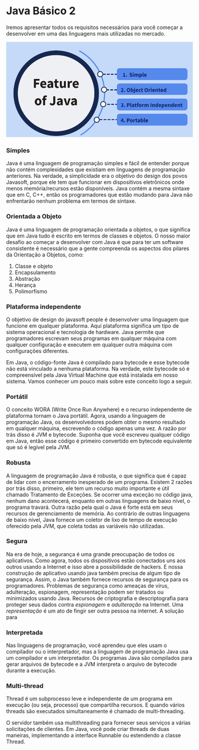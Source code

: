 # Java Básico 2

Iremos apresentar todos os requisitos necessários para você começar a desenvolver em uma das linguagens mais utilizadas no mercado.

![](<.gitbook/assets/image (6).png>)

### Simples

Java é uma linguagem de programação simples e fácil de entender porque não contém complexidades que existiam em linguagens de programação anteriores. Na verdade, a simplicidade era o objetivo do design dos povos Javasoft, porque ele tem que funcionar em dispositivos eletrônicos onde menos memória/recursos estão disponíveis. Java contém a mesma sintaxe que em C, C++, então os programadores que estão mudando para Java não enfrentarão nenhum problema em termos de sintaxe.

### Orientada a Objeto <a href="#object-oriented" id="object-oriented"></a>

Java é uma linguagem de programação orientada a objetos, o que significa que em Java tudo é escrito em termos de classes e objetos. O nosso maior desafio ao começar a desenvolver com Java é que para ter um software consistente é necessário que a gente compreenda os aspectos dos pilares da Orientação a Objetos, como:&#x20;

1. Classe e objeto
2. Encapsulamento
3. Abstração  &#x20;
4. Herança
5. Polimorfismo

### Plataforma independente <a href="#platform-independent" id="platform-independent"></a>

O objetivo de design do javasoft people é desenvolver uma linguagem que funcione em qualquer plataforma. Aqui plataforma significa um tipo de sistema operacional e tecnologia de hardware. Java permite que programadores escrevam seus programas em qualquer máquina com qualquer configuração e executem em qualquer outra máquina com configurações diferentes.&#x20;

Em Java, o código-fonte Java é compilado para bytecode e esse bytecode não está vinculado a nenhuma plataforma. Na verdade, este bytecode só é compreensível pela Java Virtual Machine que está instalada em nosso sistema. Vamos conhecer um pouco mais sobre este conceito logo a seguir.

### Portátil

O conceito WORA (Write Once Run Anywhere) e o recurso independente de plataforma tornam o Java portátil. Agora, usando a linguagem de programação Java, os desenvolvedores podem obter o mesmo resultado em qualquer máquina, escrevendo o código apenas uma vez. A razão por trás disso é JVM e bytecode. Suponha que você escreveu qualquer código em Java, então esse código é primeiro convertido em bytecode equivalente que só é legível pela JVM.

### Robusta

A linguagem de programação Java é robusta, o que significa que é capaz de lidar com o encerramento inesperado de um programa. Existem 2 razões por trás disso, primeiro, ele tem um recurso muito importante e útil chamado Tratamento de Exceções. Se ocorrer uma exceção no código java, nenhum dano acontecerá, enquanto em outras linguagens de baixo nível, o programa travará. Outra razão pela qual o Java é forte está em seus recursos de gerenciamento de memória. Ao contrário de outras linguagens de baixo nível, Java fornece um coletor de lixo de tempo de execução oferecido pela JVM, que coleta todas as variáveis ​​não utilizadas.

### Segura

Na era de hoje, a segurança é uma grande preocupação de todos os aplicativos. Como agora, todos os dispositivos estão conectados uns aos outros usando a Internet e isso abre a possibilidade de hackers. E nossa construção de aplicativo usando java também precisa de algum tipo de segurança. Assim, o Java também fornece recursos de segurança para os programadores. Problemas de segurança como ameaças de vírus, adulteração, espionagem, representação podem ser tratados ou minimizados usando Java. Recursos de criptografia e descriptografia para proteger seus dados contra _espionagem_ e _adulteração_ na Internet. Uma _representação_ é um ato de fingir ser outra pessoa na internet. A solução para

### Interpretada

Nas linguagens de programação, você aprendeu que eles usam o compilador ou o interpretador, mas a linguagem de programação Java usa um compilador e um interpretador. Os programas Java são compilados para gerar arquivos de bytecode e a JVM interpreta o arquivo de bytecode durante a execução.&#x20;

### Multi-thread

Thread é um subprocesso leve e independente de um programa em execução (ou seja, processo) que compartilha recursos. E quando vários threads são executados simultaneamente é chamado de multi-threading.

O servidor também usa multithreading para fornecer seus serviços a várias solicitações de clientes. Em Java, você pode criar threads de duas maneiras, implementando a interface Runnable ou estendendo a classe Thread.&#x20;

